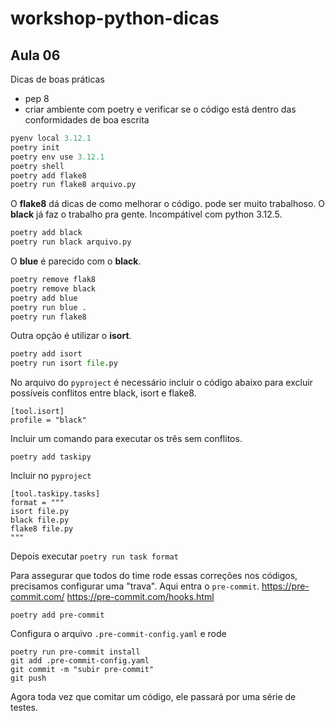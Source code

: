 # workshop-python-dicas

## Aula 06
Dicas de boas práticas
* pep 8
* criar ambiente com poetry e verificar se o código está dentro das conformidades de boa escrita
```python
pyenv local 3.12.1
poetry init
poetry env use 3.12.1
poetry shell
poetry add flake8
poetry run flake8 arquivo.py
```
O **flake8** dá dicas de como melhorar o código. pode ser muito trabalhoso.
O **black** já faz o trabalho pra gente. Incompátivel com python 3.12.5.
```python
poetry add black
poetry run black arquivo.py
```
O **blue** é parecido com o **black**.
```python
poetry remove flak8
poetry remove black
poetry add blue
poetry run blue .
poetry run flake8
```
Outra opção é utilizar o **isort**.
```python
poetry add isort
poetry run isort file.py
```
No arquivo do `pyproject` é necessário incluir o código abaixo para excluir possíveis conflitos entre black, isort e flake8.
```
[tool.isort]
profile = "black"
```
Incluir um comando para executar os três sem conflitos.
```
poetry add taskipy
```
Incluir no `pyproject`
```
[tool.taskipy.tasks]
format = """
isort file.py
black file.py
flake8 file.py
"""
```
Depois executar `poetry run task format`

Para assegurar que todos do time rode essas correções nos códigos, precisamos configurar uma "trava".
Aqui entra o `pre-commit`.
https://pre-commit.com/
https://pre-commit.com/hooks.html
```
poetry add pre-commit
```
Configura o arquivo `.pre-commit-config.yaml` e rode
```
poetry run pre-commit install
git add .pre-commit-config.yaml
git commit -m "subir pre-commit"
git push
```
Agora toda vez que comitar um código, ele passará por uma série de testes.
